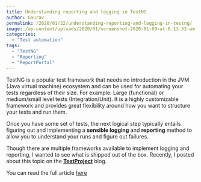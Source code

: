 ```yaml
---
title: Understanding reporting and logging in TestNG
author: Gaurav
permalink: /2020/01/22/understanding-reporting-and-logging-in-testng/
image: /wp-content/uploads/2020/01/screenshot-2020-01-09-at-6.13.52-am.png
categories:
  - "Test automation"
tags:
  - "TestNG"
  - "Reporting"
  - "ReportPortal"
---
```

TestNG is a popular test framework that needs no introduction in the JVM (Java virtual machine) ecosystem and can be used for automating your tests regardless of their size. For example: Large (functional) or medium/small level tests (Integration/Unit). It is a highly customizable framework and provides great flexibility around how you want to structure your tests and run them.

Once you have some set of tests, the next logical step typically entails figuring out and implementing a **sensible logging** and **reporting** method to allow you to understand your runs and figure out failures.

Though there are multiple frameworks available to implement logging and reporting, I wanted to see what is shipped out of the box. Recently, I posted about this topic on the **[TestProject](https://testproject.io/)** blog.

You can read the full article <a href="https://blog.testproject.io/2020/01/23/testng-reporting-and-logging-built-in-features/" target="_blank" rel="noopener">here</a>